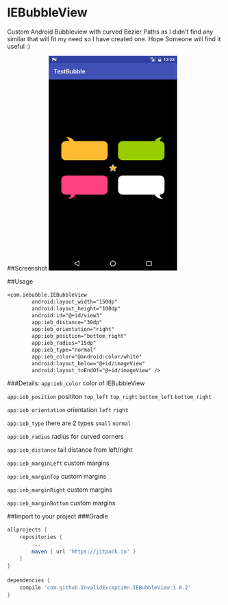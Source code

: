 # IEBubbleView
Custom Android Bubbleview with curved Bezier Paths as I didn't find any similar that will fit my need so I have created one.
Hope Someone will find it useful :)

##Screenshot
<img src="https://github.com/InvalidExcepti0n/IEBubbleView/raw/master/Screenshot_IEBubbleView.png" data-canonical-src="https://github.com/InvalidExcepti0n/IEBubbleView/raw/master/Screenshot_IEBubbleView.png" width="300" height="500" />

##Usage
```
<com.iebubble.IEBubbleView
        android:layout_width="150dp"
        android:layout_height="100dp"
        android:id="@+id/view3"
        app:ieb_distance="30dp"
        app:ieb_orientation="right"
        app:ieb_position="bottom_right"
        app:ieb_radius="15dp"
        app:ieb_type="normal"
        app:ieb_color="@android:color/white"
        android:layout_below="@+id/imageView"
        android:layout_toEndOf="@+id/imageView" />
```
###Details:
`app:ieb_color` color of IEBubbleView

`app:ieb_position` posititon `top_left` `top_right` `bottom_left` `bottom_right`
  
`app:ieb_orientation` orientation `left` `right`

`app:ieb_type` there are 2 types `small` `normal`

`app:ieb_radius` radius for curved corners

`app:ieb_distance` tail distance from left/right

`app:ieb_marginLeft` custom margins

`app:ieb_marginTop` custom margins

`app:ieb_marginRight` custom margins

`app:ieb_marginBottom` custom margins


##Import to your project
###Gradle
```groovy
allprojects {
    repositories {
        ...
        maven { url 'https://jitpack.io' }
    }
}

dependencies {
    compile 'com.github.InvalidExcepti0n:IEBubbleView:1.0.2'
}
```
